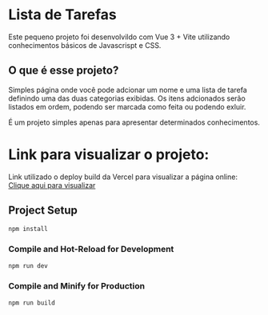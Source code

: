 # Lista de Tarefas

Este pequeno projeto foi desenvolvildo com Vue 3 + Vite utilizando conhecimentos básicos de Javascrispt e CSS.

## O que é esse projeto?

Simples página onde você pode adcionar um nome e uma lista de tarefa definindo uma das duas categorias exibidas.
Os itens adcionados serão listados em ordem, podendo ser marcada como feita ou podendo exluir.

É um projeto simples apenas para apresentar determinados conhecimentos.

# Link para visualizar o projeto:

Link utilizado o deploy build da Vercel para visualizar a página online:
<a href="https://lista-de-tarefas-vue3.vercel.app/" target="_blank">Clique aqui para visualizar</a>

## Project Setup

```sh
npm install
```

### Compile and Hot-Reload for Development

```sh
npm run dev
```

### Compile and Minify for Production

```sh
npm run build
```
